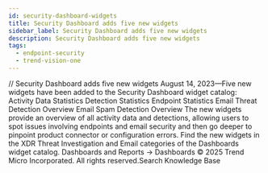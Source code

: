 ```yaml
---
id: security-dashboard-widgets
title: Security Dashboard adds five new widgets
sidebar_label: Security Dashboard adds five new widgets
description: Security Dashboard adds five new widgets
tags:
  - endpoint-security
  - trend-vision-one
---
```


/*<![CDATA[*/ $('#title').html($('meta[name=map-description]').attr('content')); /*]]>*/ Security Dashboard adds five new widgets August 14, 2023—Five new widgets have been added to the Security Dashboard widget catalog: Activity Data Statistics Detection Statistics Endpoint Statistics Email Threat Detection Overview Email Spam Detection Overview The new widgets provide an overview of all activity data and detections, allowing users to spot issues involving endpoints and email security and then go deeper to pinpoint product connector or configuration errors. Find the new widgets in the XDR Threat Investigation and Email categories of the Dashboards widget catalog. Dashboards and Reports → Dashboards © 2025 Trend Micro Incorporated. All rights reserved.Search Knowledge Base